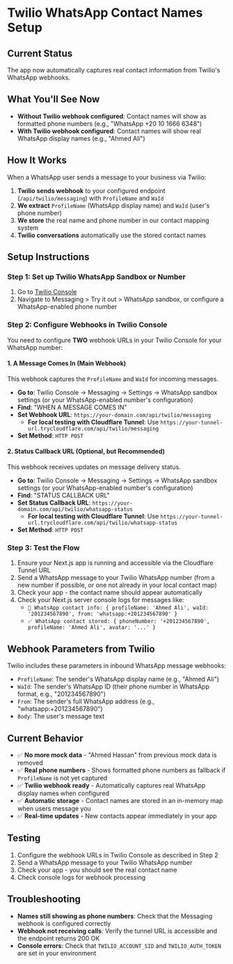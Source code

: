 # Twilio WhatsApp Contact Names Setup

## Current Status
The app now automatically captures real contact information from Twilio's WhatsApp webhooks.

## What You'll See Now
- **Without Twilio webhook configured**: Contact names will show as formatted phone numbers (e.g., "WhatsApp +20 10 1666 6348")
- **With Twilio webhook configured**: Contact names will show real WhatsApp display names (e.g., "Ahmed Ali")

## How It Works
When a WhatsApp user sends a message to your business via Twilio:
1. **Twilio sends webhook** to your configured endpoint (`/api/twilio/messaging`) with `ProfileName` and `WaId`
2. **We extract** `ProfileName` (WhatsApp display name) and `WaId` (user's phone number)
3. **We store** the real name and phone number in our contact mapping system
4. **Twilio conversations** automatically use the stored contact names

## Setup Instructions

### Step 1: Set up Twilio WhatsApp Sandbox or Number
1. Go to [Twilio Console](https://console.twilio.com/)
2. Navigate to Messaging > Try it out > WhatsApp sandbox, or configure a WhatsApp-enabled phone number

### Step 2: Configure Webhooks in Twilio Console
You need to configure **TWO** webhook URLs in your Twilio Console for your WhatsApp number:

#### 1. A Message Comes In (Main Webhook)
This webhook captures the `ProfileName` and `WaId` for incoming messages.
- **Go to**: Twilio Console → Messaging → Settings → WhatsApp sandbox settings (or your WhatsApp-enabled number's configuration)
- **Find**: "WHEN A MESSAGE COMES IN"
- **Set Webhook URL**: `https://your-domain.com/api/twilio/messaging`
  - **For local testing with Cloudflare Tunnel**: Use `https://your-tunnel-url.trycloudflare.com/api/twilio/messaging`
- **Set Method**: `HTTP POST`

#### 2. Status Callback URL (Optional, but Recommended)
This webhook receives updates on message delivery status.
- **Go to**: Twilio Console → Messaging → Settings → WhatsApp sandbox settings (or your WhatsApp-enabled number's configuration)
- **Find**: "STATUS CALLBACK URL"
- **Set Status Callback URL**: `https://your-domain.com/api/twilio/whatsapp-status`
  - **For local testing with Cloudflare Tunnel**: Use `https://your-tunnel-url.trycloudflare.com/api/twilio/whatsapp-status`
- **Set Method**: `HTTP POST`

### Step 3: Test the Flow
1. Ensure your Next.js app is running and accessible via the Cloudflare Tunnel URL
2. Send a WhatsApp message to your Twilio WhatsApp number (from a new number if possible, or one not already in your local contact map)
3. Check your app - the contact name should appear automatically
4. Check your Next.js server console logs for messages like:
   - `👤 WhatsApp contact info: { profileName: 'Ahmed Ali', waId: '201234567890', from: 'whatsapp:+201234567890' }`
   - `✅ WhatsApp contact stored: { phoneNumber: '+201234567890', profileName: 'Ahmed Ali', avatar: '...' }`

## Webhook Parameters from Twilio
Twilio includes these parameters in inbound WhatsApp message webhooks:
- `ProfileName`: The sender's WhatsApp display name (e.g., "Ahmed Ali")
- `WaId`: The sender's WhatsApp ID (their phone number in WhatsApp format, e.g., "201234567890")
- `From`: The sender's full WhatsApp address (e.g., "whatsapp:+201234567890")
- `Body`: The user's message text

## Current Behavior
- ✅ **No more mock data** - "Ahmed Hassan" from previous mock data is removed
- ✅ **Real phone numbers** - Shows formatted phone numbers as fallback if `ProfileName` is not yet captured
- ✅ **Twilio webhook ready** - Automatically captures real WhatsApp display names when configured
- ✅ **Automatic storage** - Contact names are stored in an in-memory map when users message you
- ✅ **Real-time updates** - New contacts appear immediately in your app

## Testing
1. Configure the webhook URLs in Twilio Console as described in Step 2
2. Send a WhatsApp message to your Twilio WhatsApp number
3. Check your app - you should see the real contact name
4. Check console logs for webhook processing

## Troubleshooting
- **Names still showing as phone numbers**: Check that the Messaging webhook is configured correctly
- **Webhook not receiving calls**: Verify the tunnel URL is accessible and the endpoint returns 200 OK
- **Console errors**: Check that `TWILIO_ACCOUNT_SID` and `TWILIO_AUTH_TOKEN` are set in your environment